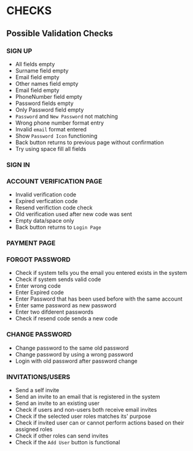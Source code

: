 # CHECKS

## Possible Validation Checks

### SIGN UP

- All fields empty
- Surname field empty
- Email field empty
- Other names field empty
- Email field empty
- PhoneNumber field empty
- Password fields empty
- Only Password field empty
- `Password` and `New Password` not matching
- Wrong phone number format entry
- Invalid `email` format entered
- Show `Password Icon` functioning
- Back button returns to previous page without confirmation
- Try using space fill all fields

### SIGN IN

### ACCOUNT VERIFICATION PAGE

- Invalid verification code
- Expired verfication code
- Resend verifiction code check
- Old verification used after new code was sent
- Empty data/space only
- Back button returns to `Login Page`

### PAYMENT PAGE

### FORGOT PASSWORD

- Check if system tells you the email you entered exists in the system
- Check if system sends valid code
- Enter wrong code
- Enter Expired code
- Enter Password that has been used before with the same account
- Enter same password as new password
- Enter two difderent passwords
- Check if resend code sends a new code

### CHANGE PASSWORD

- Change password to the same old password
- Change password by using a wrong password
- Login with old password after password change

### INVITATIONS/USERS

- Send a self invite
- Send an invite to an email that is registered in the system
- Send an invite to an existing user
- Check if users and non-users both receive email invites
- Check if the selected user roles matches its' purpose
- Check if invited user can or cannot perform actions based on their assigned roles
- Check if other roles can send invites
- Check if the `Add User` button is functional
